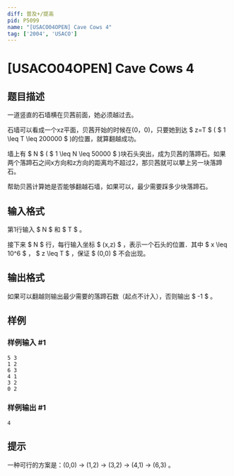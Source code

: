 ```yaml
---
diff: 普及+/提高
pid: P5099
name: "[USACO04OPEN] Cave Cows 4"
tag: ['2004', 'USACO']
---
```

# [USACO04OPEN] Cave Cows 4
## 题目描述

一道竖直的石墙横在贝茜前面，她必须越过去。

石墙可以看成一个xz平面，贝茜开始的时候在(0，0)，只要她到达 $ z=T $ 
 ( $ 1 \leq T \leq 200000 $ )的位置，就算翻越成功。

墙上有 $ N $ ( $ 1 \leq N \leq 50000 $ )块石头突出，成为贝茜的落蹄石。如果两个落蹄石之间x方向和z方向的距离均不超过2，那贝茜就可以攀上另一块落蹄石。

帮助贝茜计算她是否能够翻越石墙，如果可以，最少需要踩多少块落蹄石。
## 输入格式

第1行输入 $ N $ 和 $ T $ 。

接下来 $ N $ 行，每行输入坐标 $ (x,z) $ ，表示一个石头的位置．其中 $ x \leq 10^6 $ ， $ z \leq T $ ，保证 $ (0,0) $ 不会出现。
## 输出格式

如果可以翻越则输出最少需要的落蹄石数（起点不计入），否则输出 $ -1 $ 。
## 样例

### 样例输入 #1
```
5 3
1 2
6 3
4 1
3 2
0 2
```
### 样例输出 #1
```
4
```
## 提示

一种可行的方案是：(0,0) -> (1,2) -> (3,2) -> (4,1) -> (6,3) 。
